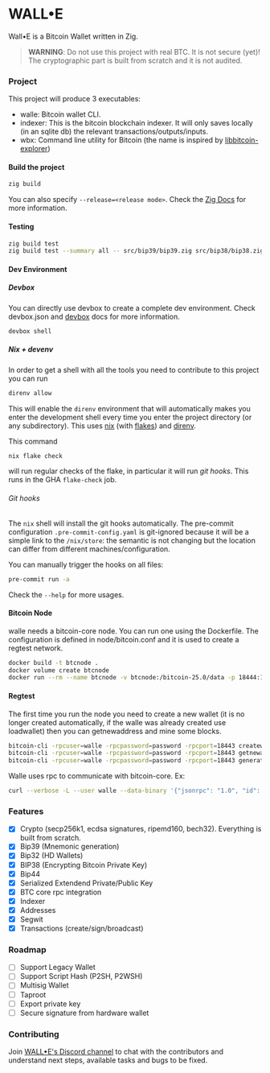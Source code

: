 # WALL•E

Wall•E is a Bitcoin Wallet written in Zig.

> **WARNING**: Do not use this project with real BTC. It is not secure (yet)! The cryptographic part is built from scratch and it is not audited.

### Project

This project will produce 3 executables:

- walle: Bitcoin wallet CLI.
- indexer: This is the bitcoin blockchain indexer. It will only saves locally (in an sqlite db) the relevant transactions/outputs/inputs.
- wbx: Command line utility for Bitcoin (the name is inspired by [libbitcoin-explorer](https://github.com/libbitcoin/libbitcoin-explorer))

#### Build the project

``` bash
zig build
```

You can also specify `--release=<release mode>`. Check the [Zig Docs](https://ziglang.org/learn/build-system/) for more information.

#### Testing

``` bash
zig build test
zig build test --summary all -- src/bip39/bip39.zig src/bip38/bip38.zig
```

#### Dev Environment

##### Devbox

You can directly use devbox to create a complete dev environment. Check devbox.json and [devbox](https://www.jetify.com/devbox) docs for more information.

``` bash
devbox shell
```

##### Nix + devenv

In order to get a shell with all the tools you need to contribute to this project you can run

```bash
direnv allow
```

This will enable the `direnv` environment that will automatically makes you enter the development shell every time you enter the project directory (or any subdirectory). This uses [nix](https://nixos.org/download/) (with [flakes](https://nixos.wiki/wiki/Flakes)) and [direnv](https://direnv.net).

This command

```bash
nix flake check
```

will run regular checks of the flake, in particular it will run _git hooks_.
This runs in the GHA `flake-check` job.

###### Git hooks

The `nix` shell will install the git hooks automatically.
The pre-commit configuration `.pre-commit-config.yaml` is git-ignored because it will be a simple
link to the `/nix/store`: the semantic is not changing but the location can differ from different
machines/configuration.

You can manually trigger the hooks on all files:

```bash
pre-commit run -a
```

Check the `--help` for more usages.

#### Bitcoin Node

walle needs a bitcoin-core node. You can run one using the Dockerfile. The configuration is defined in node/bitcoin.conf and it is used to create a regtest network.

``` bash
docker build -t btcnode .
docker volume create btcnode
docker run --rm --name btcnode -v btcnode:/bitcoin-25.0/data -p 18444:18443 btcnode
```

#### Regtest

The first time you run the node you need to create a new wallet (it is no longer created automatically, if the walle was already created use loadwallet) then you can getnewaddress and mine some blocks.

``` bash
bitcoin-cli -rpcuser=walle -rpcpassword=password -rpcport=18443 createwallet walle
bitcoin-cli -rpcuser=walle -rpcpassword=password -rpcport=18443 getnewaddress
bitcoin-cli -rpcuser=walle -rpcpassword=password -rpcport=18443 generatetoaddress <nblocks> <address>
```

Walle uses rpc to communicate with bitcoin-core.
Ex:

```bash
curl --verbose -L --user walle --data-binary '{"jsonrpc": "1.0", "id": "walle", "method": "getblockchaininfo", "params": []}' -H 'content-type: text/plain;' 0.0.0.0:18444
```

### Features

- [x] Crypto (secp256k1, ecdsa signatures, ripemd160, bech32). Everything is built from scratch.
- [x] Bip39 (Mnemonic generation)
- [x] Bip32 (HD Wallets)
- [x] BIP38 (Encrypting Bitcoin Private Key)
- [x] Bip44
- [x] Serialized Extendend Private/Public Key
- [x] BTC core rpc integration
- [x] Indexer
- [x] Addresses
- [x] Segwit
- [x] Transactions (create/sign/broadcast)

### Roadmap

- [ ] Support Legacy Wallet
- [ ] Support Script Hash (P2SH, P2WSH)
- [ ] Multisig Wallet
- [ ] Taproot
- [ ] Export private key
- [ ] Secure signature from hardware wallet

### Contributing

Join [WALL•E's Discord channel](https://discord.gg/9e9qnzQAH6) to chat with the contributors and understand next steps, available tasks and bugs to be fixed.
